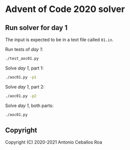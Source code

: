 # Advent of Code 2020 solver

## Run solver for day 1

The input is expected to be in a text file called `01.in`.

Run tests of _day 1_:

```bash
./test_aoc01.py
```

Solve _day 1_, part 1:

```bash
./aoc01.py -p1
```

Solve _day 1_, part 2:

```bash
./aoc01.py -p2
```

Solve _day 1_, both parts:

```bash
./aoc01.py
```

## Copyright

Copyright (C) 2020-2021 Antonio Ceballos Roa
